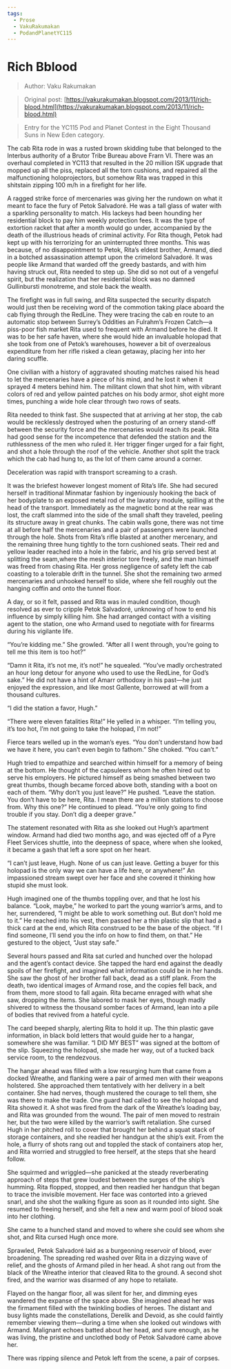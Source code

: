 ```yaml
---
tags:
  - Prose
  - VakuRakumakan
  - PodandPlanetYC115
---
```


# Rich Bblood

> Author: Vaku Rakumakan

> Original post: [https://vakurakumakan.blogspot.com/2013/11/rich-blood.html](https://vakurakumakan.blogspot.com/2013/11/rich-blood.html)

> Entry for the YC115 Pod and Planet Contest in the Eight Thousand Suns in New Eden category.


The cab Rita rode in was a rusted brown skidding tube that belonged to the Interbus authority of a Brutor Tribe Bureau above Frarn VI. There was an overhaul completed in YC113 that resulted in the 20 million ISK upgrade that mopped up all the piss, replaced all the torn cushions, and repaired all the malfunctioning holoprojectors, but somehow Rita was trapped in this shitstain zipping 100 m/h in a firefight for her life.

A ragged strike force of mercenaries was giving her the rundown on what it meant to face the fury of Petok Salvadoré. He was a tall glass of water with a sparkling personality to match. His lackeys had been hounding her residential block to pay him weekly protection fees. It was the type of extortion racket that after a month would go under, accompanied by the death of the illustrious heads of criminal activity. For Rita though, Petok had kept up with his terrorizing for an uninterrupted three months. This was because, of no disappointment to Petok, Rita’s eldest brother, Armand, died in a botched assassination attempt upon the crimelord Salvadoré. It was people like Armand that warded off the greedy bastards, and with him having struck out, Rita needed to step up. She did so not out of a vengeful spirit, but the realization that her residential block was no damned Gullinbursti monotreme, and stole back the wealth.

The firefight was in full swing, and Rita suspected the security dispatch would just then be receiving word of the commotion taking place aboard the cab flying through the RedLine. They were tracing the cab en route to an automatic stop between Surrey’s Oddities an Fulrahm’s Frozen Catch—a piss-poor fish market Rita used to frequent with Armand before he died. It was to be her safe haven, where she would hide an invaluable holopad that she took from one of Petok’s warehouses, however a bit of overzealous expenditure from her rifle risked a clean getaway, placing her into her daring scuffle.

One civilian with a history of aggravated shouting matches raised his head to let the mercenaries have a piece of his mind, and he lost it when it sprayed 4 meters behind him. The militant clown that shot him, with vibrant colors of red and yellow painted patches on his body armor, shot eight more times, punching a wide hole clear through two rows of seats.

Rita needed to think fast. She suspected that at arriving at her stop, the cab would be recklessly destroyed when the posturing of an ornery stand-off between the security force and the mercenaries would reach its peak. Rita had good sense for the incompetence that defended the station and the ruthlessness of the men who ruled it. Her trigger finger urged for a fair fight, and shot a hole through the roof of the vehicle. Another shot split the track which the cab had hung to, as the lot of them came around a corner.

Deceleration was rapid with transport screaming to a crash.

It was the briefest however longest moment of Rita’s life. She had secured herself in traditional Minmatar fashion by ingeniously hooking the back of her bodyplate to an exposed metal rod of the lavatory module, spilling at the head of the transport. Immediately as the magnetic bond at the rear was lost, the craft slammed into the side of the small shaft they traveled, peeling its structure away in great chunks. The cabin walls gone, there was not time at all before half the mercenaries and a pair of passengers were launched through the hole. Shots from Rita’s rifle blasted at another mercenary, and the remaining three hung tightly to the torn cushioned seats. Their red and yellow leader reached into a hole in the fabric, and his grip served best at splitting the seam,where the mesh interior tore freely, and the man himself was freed from chasing Rita. Her gross negligence of safety left the cab coasting to a tolerable drift in the tunnel. She shot the remaining two armed mercenaries and unhooked herself to slide, where she fell roughly out the hanging coffin and onto the tunnel floor.

A day, or so it felt, passed and Rita was in mauled condition, though resolved as ever to cripple Petok Salvadoré, unknowing of how to end his influence by simply killing him. She had arranged contact with a visiting agent to the station, one who Armand used to negotiate with for firearms during his vigilante life.

“You’re kidding me.” She growled. “After all I went through, you’re going to tell me this item is too hot?”

“Damn it Rita, it’s not me, it’s not!” he squealed. “You’ve madly orchestrated an hour long detour for anyone who used to use the RedLine, for God’s sake.” He did not have a hint of Amarr orthodoxy in his past—he just enjoyed the expression, and like most Gallente, borrowed at will from a thousand cultures.

“I did the station a favor, Hugh.”

“There were eleven fatalities Rita!” He yelled in a whisper. “I’m telling you, it’s too hot, I’m not going to take the holopad, I'm not!”

Fierce tears welled up in the woman’s eyes. “You don’t understand how bad we have it here, you can’t even begin to fathom.” She choked. “You can’t.”

Hugh tried to empathize and searched within himself for a memory of being at the bottom. He thought of the capsuleers whom he often hired out to serve his employers. He pictured himself as being smashed between two great thumbs, though became forced above both, standing with a boot on each of them. “Why don’t you just leave?” He pushed. “Leave the station. You don’t have to be here, Rita. I mean there are a million stations to choose from. Why this one?” He continued to plead. “You’re only going to find trouble if you stay. Don’t dig a deeper grave.”

The statement resonated with Rita as she looked out Hugh’s apartment window. Armand had died two months ago, and was ejected off of a Pyre Fleet Services shuttle, into the deepness of space, where when she looked, it became a gash that left a sore spot on her heart.

“I can’t just leave, Hugh. None of us can just leave. Getting a buyer for this holopad is the only way we can have a life here, or anywhere!” An impassioned stream swept over her face and she covered it thinking how stupid she must look.

Hugh imagined one of the thumbs toppling over, and that he lost his balance. “Look, maybe,” he worked to part the young warrior’s arms, and to her, surrendered, “I might be able to work something out. But don’t hold me to it.” He reached into his vest, then passed her a thin plastic slip that had a thick card at the end, which Rita construed to be the base of the object. “If I find someone, I’ll send you the info on how to find them, on that.” He gestured to the object, “Just stay safe.”

Several hours passed and Rita sat curled and hunched over the holopad and the agent’s contact device. She tapped the hard end against the deadly spoils of her firefight, and imagined what information could be in her hands. She saw the ghost of her brother fall back, dead as a stiff plank. From the death, two identical images of Armand rose, and the copies fell back, and from them, more stood to fall again. Rita became enraged with what she saw, dropping the items. She labored to mask her eyes, though madly shivered to witness the thousand somber faces of Armand, lean into a pile of bodies that revived from a hateful cycle.

The card beeped sharply, alerting Rita to hold it up. The thin plastic gave information, in black bold letters that would guide her to a hangar, somewhere she was familiar. “I DID MY BEST” was signed at the bottom of the slip. Squeezing the holopad, she made her way, out of a tucked back service room, to the rendezvous.

The hangar ahead was filled with a low resurging hum that came from a docked Wreathe, and flanking were a pair of armed men with their weapons holstered. She approached them tentatively with her delivery in a belt container. She had nerves, though mustered the courage to tell them, she was there to make the trade. One guard had called to see the holopad and Rita showed it. A shot was fired from the dark of the Wreathe’s loading bay, and Rita was grounded from the wound. The pair of men moved to restrain her, but the two were killed by the warrior’s swift retaliation. She cursed Hugh in her pitched roll to cover that brought her behind a squat stack of storage containers, and she readied her handgun at the ship’s exit. From the hole, a flurry of shots rang out and toppled the stack of containers atop her, and Rita worried and struggled to free herself, at the steps that she heard follow.

She squirmed and wriggled—she panicked at the steady reverberating approach of steps that grew loudest between the surges of the ship’s humming. Rita flopped, stopped, and then readied her handgun that began to trace the invisible movement. Her face was contorted into a grieved snarl, and she shot the walking figure as soon as it rounded into sight. She resumed to freeing herself, and she felt a new and warm pool of blood soak into her clothing.

She came to a hunched stand and moved to where she could see whom she shot, and Rita cursed Hugh once more.

Sprawled, Petok Salvadoré laid as a burgeoning reservoir of blood, ever broadening. The spreading red washed over Rita in a dizzying wave of relief, and the ghosts of Armand piled in her head. A shot rang out from the black of the Wreathe interior that cleaved Rita to the ground. A second shot fired, and the warrior was disarmed of any hope to retaliate.

Flayed on the hangar floor, all was silent for her, and dimming eyes wandered the expanse of the space above. She imagined ahead her was the firmament filled with the twinkling bodies of heroes. The distant and busy lights made the constellations, Derelik and Devoid, as she could faintly remember viewing them—during a time when she looked out windows with Armand. Malignant echoes batted about her head, and sure enough, as he was living, the pristine and unclothed body of Petok Salvadoré came above her.

There was ripping silence and Petok left from the scene, a pair of corpses.
